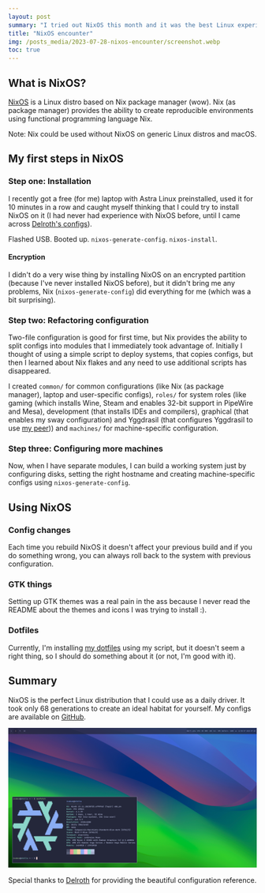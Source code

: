 ```yaml
---
layout: post
summary: "I tried out NixOS this month and it was the best Linux experience I've ever had"
title: "NixOS encounter"
img: /posts_media/2023-07-28-nixos-encounter/screenshot.webp
toc: true
---
```


## What is NixOS?

[NixOS](https://nixos.org) is a Linux distro based on Nix package manager (wow). Nix (as package manager) provides the ability to create reproducible environments using functional programming language Nix.

Note: Nix could be used without NixOS on generic Linux distros and macOS.

## My first steps in NixOS

### Step one: Installation

I recently got a free (for me) laptop with Astra Linux preinstalled, used it for 10 minutes in a row and caught myself thinking that I could try to install NixOS on it (I had never had experience with NixOS before, until I came across [Delroth's configs](https://github.com/delroth/infra.delroth.net)).

Flashed USB. Booted up. `nixos-generate-config`. `nixos-install`.

#### Encryption

I didn't do a very wise thing by installing NixOS on an encrypted partition (because I've never installed NixOS before), but it didn't bring me any problems, Nix (`nixos-generate-config`) did everything for me (which was a bit surprising).

### Step two: Refactoring configuration

Two-file configuration is good for first time, but Nix provides the ability to split configs into modules that I immediately took advantage of. Initially I thought of using a simple script to deploy systems, that copies configs, but then I learned about Nix flakes and any need to use additional scripts has disappeared.

I created `common/` for common configurations (like Nix (as package manager), laptop and user-specific configs), `roles/` for system roles (like gaming (which installs Wine, Steam and enables 32-bit support in PipeWire and Mesa), development (that installs IDEs and compilers), graphical (that enables my sway configuration) and Yggdrasil (that configures Yggdrasil to use [my peer](https://github.com/yggdrasil-network/public-peers/blob/master/europe/russia.md#saint-petersburg))) and `machines/` for machine-specific configuration.

### Step three: Configuring more machines

Now, when I have separate modules, I can build a working system just by configuring disks, setting the right hostname and creating machine-specific configs using `nixos-generate-config`.

## Using NixOS

### Config changes

Each time you rebuild NixOS it doesn't affect your previous build and if you do something wrong, you can always roll back to the system with previous configuration.

### GTK things

Setting up GTK themes was a real pain in the ass because I never read the README about the themes and icons I was trying to install :).

### Dotfiles

Currently, I'm installing [my dotfiles](https://github.com/ivabus/dotfiles) using my script, but it doesn't seem a right thing, so I should do something about it (or not, I'm good with it).

## Summary

NixOS is the perfect Linux distribution that I could use as a daily driver. It took only 68 generations to create an ideal habitat for yourself. My configs are available on [GitHub](https://github.com/ivabus/nix).

<img alt="Screenshot with neofetch" src="/posts_media/2023-07-28-nixos-encounter/screenshot.webp"/>

Special thanks to [Delroth](https://delroth.net) for providing the beautiful configuration reference.